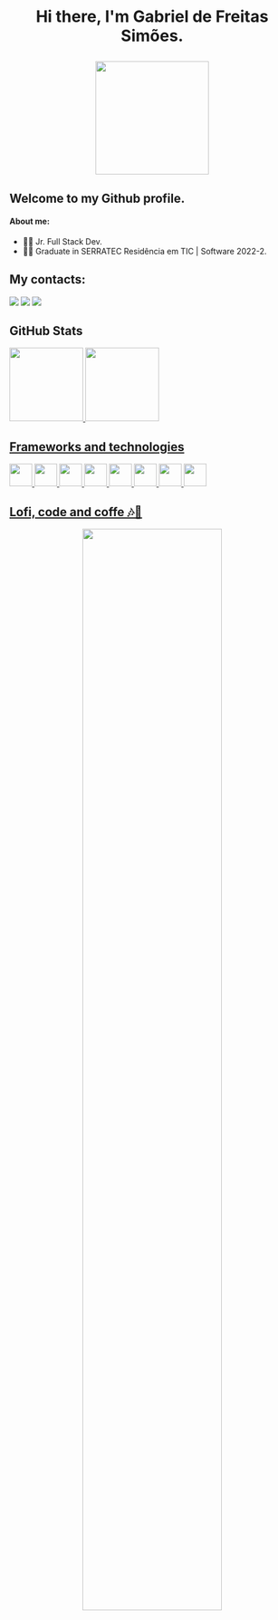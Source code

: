 # <div align="center"><p>Hi there, I'm Gabriel de Freitas Simões.<p/> <img width="200" height="200" src="https://raw.githubusercontent.com/gist/theAdityaNVS/f5b585d1082da2dffffea32434f37956/raw/7f9552d0a179b4f84059259fa878199e369b069c/GitHub-logo.gif"/> <div/>
## Welcome to my Github profile.   
#### About me:
 
- 👨‍💻 Jr. Full Stack Dev.
- 👨‍🎓 Graduate in SERRATEC Residência em TIC | Software 2022-2.

## My contacts:
 <div>
 <a href = "https://mailto:gabrielsimoes703@gmail.com"><img src="https://img.shields.io/badge/Gmail-D14836?style=for-the-badge&logo=gmail&logoColor=white" target="_blank"></a>
<a href="https://wa.me/qr/MUHXV4MMT47CO1" target="_blank"><img src="https://img.shields.io/badge/WhatsApp-25D366?style=for-the-badge&logo=whatsapp&logoColor=white" target="_blank"></a>
<a href="https://www.linkedin.com/in/gabriel-simões-b95974240" target="_blank"><img src="https://img.shields.io/badge/-LinkedIn-%230077B5?style=for-the-badge&logo=linkedin&logoColor=white" target="_blank"></a>   
</div>

## GitHub Stats 
<div align="left">
<a href="https://github.com/GabrielFsimoes">
<img height="130em" src="https://github-readme-stats.vercel.app/api/top-langs/?username=GabrielFsimoes&layout=compact&langs_count=7&theme=dracula"/>
<img height="130em" src="https://github-readme-stats.vercel.app/api?username=GabrielFsimoes&show_icons=true&theme=dracula&include_all_commits=true&count_private=true"/>
</div>
  
## Frameworks and technologies
<div align="left">
<img src="https://cdn.jsdelivr.net/gh/devicons/devicon/icons/java/java-original.svg" width="40" height="40"/>
<img src="https://cdn.jsdelivr.net/gh/devicons/devicon/icons/git/git-original.svg" width="40" height="40"/>
<img src="https://cdn.jsdelivr.net/gh/devicons/devicon/icons/postgresql/postgresql-original.svg" width="40" height="40"/>
<img src="https://cdn.jsdelivr.net/gh/devicons/devicon/icons/html5/html5-original.svg" width="40" height="40"/>
<img src="https://cdn.jsdelivr.net/gh/devicons/devicon/icons/css3/css3-original.svg" width="40" height="40"/>
<img src="https://cdn.jsdelivr.net/gh/devicons/devicon/icons/javascript/javascript-original.svg" width="40" height="40"/>
<img src="https://cdn.jsdelivr.net/gh/devicons/devicon/icons/spring/spring-original.svg" width="40" height="40">
  <img src="https://cdn.jsdelivr.net/gh/devicons/devicon/icons/visualstudio/visualstudio-plain.svg" width="40" height="40"/>
</div>
  
##  Lofi, code and coffe 🎶💖
  <div align="center">
  <img  width="70%" src="https://media.tenor.com/FdkbSvSxI9MAAAAC/chilled-lamb-mienar.gif" />
   <div/>


<!---

GabrielFsimoes/GabrielFsimoes is a ✨ special ✨ repository because its `README.md` (this file) appears on your GitHub profile.
You can click the Preview link to take a look at your changes.
--->
